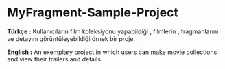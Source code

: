 # MyFragment-Sample-Project
**Türkçe :**
 Kullanıcıların film koleksiyonu yapabildiği , filmlerin , fragmanlarını ve detayını görüntüleyebildiği örnek bir proje.
 
 **English :**
 An exemplary project in which users can make movie collections and view their trailers and details.

